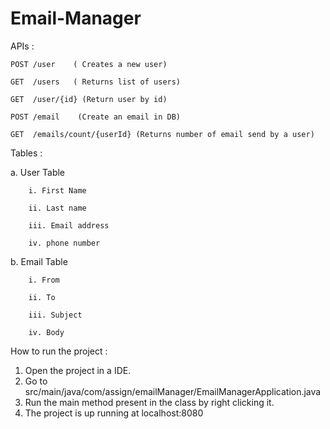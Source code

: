 # Email-Manager

APIs : 


	POST /user    ( Creates a new user)

	GET  /users   ( Returns list of users)

	GET  /user/{id} (Return user by id)

	POST /email    (Create an email in DB)

	GET  /emails/count/{userId} (Returns number of email send by a user)

Tables : 

a. User Table
		
		i. First Name
		
		ii. Last name
		
		iii. Email address
		
		iv. phone number

b. Email Table
		
		
		i. From
		
		ii. To
		
		iii. Subject 
		
		iv. Body
    
How to run the project : 
1. Open the project in a IDE.
2. Go to src/main/java/com/assign/emailManager/EmailManagerApplication.java
3. Run the main method present in the class by right clicking it.
4. The project is up running at localhost:8080
